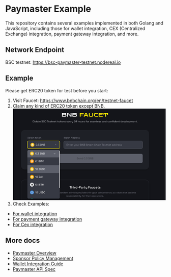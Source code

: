 # Paymaster Example

This repository contains several examples implemented in both Golang and JavaScript, 
including those for wallet integration, CEX (Centralized Exchange) integration, 
payment gateway integration, and more.

## Network Endpoint
BSC testnet: https://bsc-paymaster-testnet.nodereal.io

## Example

Please get ERC20 token for test before you start:
1. Visit Faucet: https://www.bnbchain.org/en/testnet-faucet
2. Claim any kind of ERC20 token except BNB.
![image](./assets/img.png)
3. Check Examples:
- [For wallet integration](./wallet-user/readme.md)
- [For payment gateway integration](./payment-gateway/readme.md)
- [For Cex integration](./cex/readme.md)

## More docs
- [Paymaster Overview](https://docs.nodereal.io/docs/maganode-paymaster-overview)
- [Sponsor Policy Management](https://docs.nodereal.io/docs/meganode-paymaster-policy-management)
- [Wallet Integration Guide](https://docs.nodereal.io/docs/wallet-integration)
- [Paymaster API Spec](https://docs.nodereal.io/docs/meganode-paymaster-api)